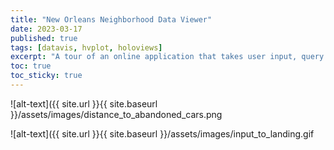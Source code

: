 ```yaml
---
title: "New Orleans Neighborhood Data Viewer"
date: 2023-03-17
published: true
tags: [datavis, hvplot, holoviews]
excerpt: "A tour of an online application that takes user input, query a database, and return charts and maps on specific New Orleans neighborhoods."
toc: true
toc_sticky: true
---
```


![alt-text]({{ site.url }}{{ site.baseurl }}/assets/images/distance_to_abandoned_cars.png

![alt-text]({{ site.url }}{{ site.baseurl }}/assets/images/input_to_landing.gif
